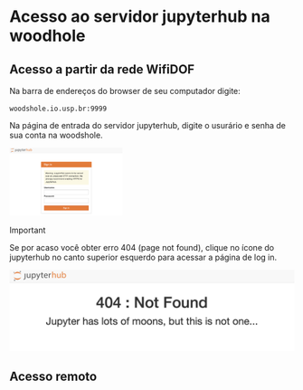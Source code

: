 # Acesso ao servidor jupyterhub na woodhole

## Acesso a partir da rede WifiDOF

Na barra de endereços do browser de seu computador digite:

    woodshole.io.usp.br:9999

Na página de entrada do servidor jupyterhub, digite o usurário e senha de sua conta na woodshole.

<img title="404 instructions" alt="Alt text" src="./img/login.png"  width="200">


> [!IMPORTANT]  
> Se por acaso você obter erro 404 (page not found), clique no ícone do jupyterhub no canto superior esquerdo para acessar a página de log in.

<img title="404 instructions" alt="Alt text" src="./img/404.png">


## Acesso remoto


